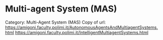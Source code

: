# Multi-agent System (MAS)

Category: Multi-Agent System (MAS)
Copy of url: https://amigoni.faculty.polimi.it/AutonomousAgentsAndMultiagentSystems.html https://amigoni.faculty.polimi.it/IntelligentMultiagentSystems.html